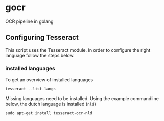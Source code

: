 # gocr
OCR pipeline in golang


## Configuring Tesseract

This script uses the Tesseract module. In order to configure the right language follow the steps below.

### installed languages
To get an overview of installed languages

```
tesseract --list-langs
```

Missing languages need to be installed. Using the example commandline below, the dutch language is installed (`nld`)

```
sudo apt-get install tesseract-ocr-nld
```
